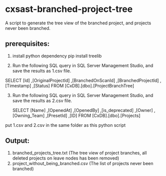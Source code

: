 # cxsast-branched-project-tree
A script to generate the tree view of the branched project, and projects never been branched.


## prerequisites:
1. install python dependency
pip install treelib

2. Run the following SQL query in SQL Server Management Studio, and save the results as 1.csv file.

SELECT [Id]
      ,[OriginalProjectId]
      ,[BranchedOnScanId]
      ,[BranchedProjectId]
      ,[Timestamp]
      ,[Status]
    FROM [CxDB].[dbo].[ProjectBranchTree]

3. Run the following SQL query in SQL Server Management Studio, and save the results as 2.csv file.

    SELECT [Name]
      ,[OpenedAt]
      ,[OpenedBy]
      ,[is_deprecated]
      ,[Owner]
      ,[Owning_Team]
      ,[PresetId]
      ,[ID]
    FROM [CxDB].[dbo].[Projects]

put 1.csv and 2.csv in the same folder as this python script


## Output:
1. branched_projects_tree.txt  (The tree view of project branches, all deleted projects on leave nodes has been removed)
2. project_without_being_branched.csv (The list of projects never been branched)

